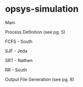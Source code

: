 # opsys-simulation

Main

Process Definition (see pg. 5)

FCFS - South

SJF - Jeda

SRT - Nathen

RR - South

Output File Generation (see pg. 8)
